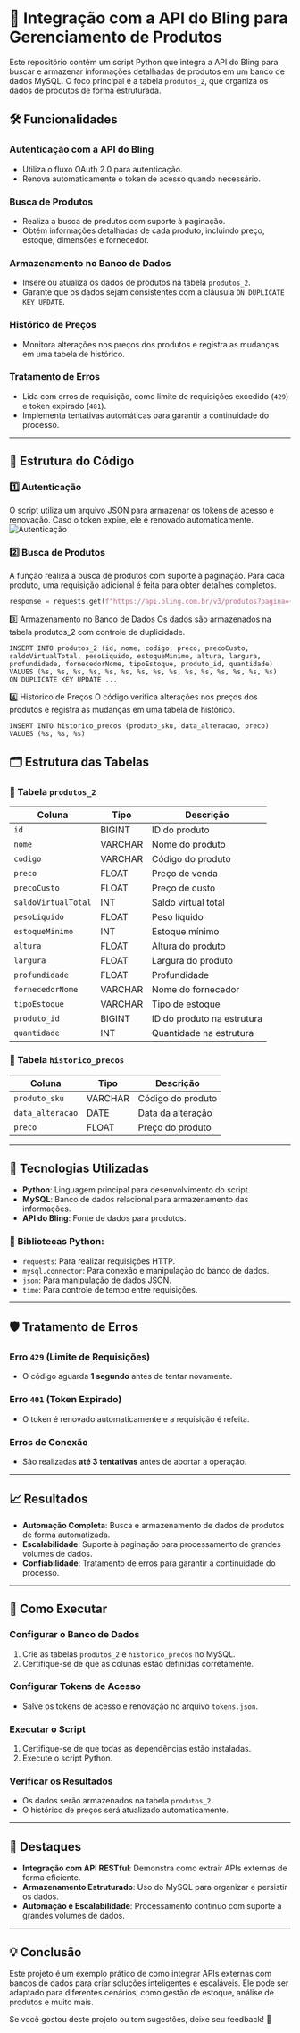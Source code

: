 # 🛒 Integração com a API do Bling para Gerenciamento de Produtos

Este repositório contém um script Python que integra a API do Bling para buscar e armazenar informações detalhadas de produtos em um banco de dados MySQL. O foco principal é a tabela `produtos_2`, que organiza os dados de produtos de forma estruturada.

## 🛠️ Funcionalidades

### Autenticação com a API do Bling
- Utiliza o fluxo OAuth 2.0 para autenticação.
- Renova automaticamente o token de acesso quando necessário.

### Busca de Produtos
- Realiza a busca de produtos com suporte à paginação.
- Obtém informações detalhadas de cada produto, incluindo preço, estoque, dimensões e fornecedor.

### Armazenamento no Banco de Dados
- Insere ou atualiza os dados de produtos na tabela `produtos_2`.
- Garante que os dados sejam consistentes com a cláusula `ON DUPLICATE KEY UPDATE`.

### Histórico de Preços
- Monitora alterações nos preços dos produtos e registra as mudanças em uma tabela de histórico.

### Tratamento de Erros
- Lida com erros de requisição, como limite de requisições excedido (`429`) e token expirado (`401`).
- Implementa tentativas automáticas para garantir a continuidade do processo.

---

## 🧩 Estrutura do Código

### 1️⃣ Autenticação
O script utiliza um arquivo JSON para armazenar os tokens de acesso e renovação. Caso o token expire, ele é renovado automaticamente.  
![Autenticação](https://github.com/user-attachments/assets/1795ff72-38c5-48f5-b9fe-35028c547328)

### 2️⃣ Busca de Produtos
A função realiza a busca de produtos com suporte à paginação. Para cada produto, uma requisição adicional é feita para obter detalhes completos.

```python
response = requests.get(f"https://api.bling.com.br/v3/produtos?pagina={pular_pagina}&limite=100", headers=headers)
```

3️⃣ Armazenamento no Banco de Dados
Os dados são armazenados na tabela produtos_2 com controle de duplicidade.
```
INSERT INTO produtos_2 (id, nome, codigo, preco, precoCusto, saldoVirtualTotal, pesoLiquido, estoqueMinimo, altura, largura, profundidade, fornecedorNome, tipoEstoque, produto_id, quantidade)
VALUES (%s, %s, %s, %s, %s, %s, %s, %s, %s, %s, %s, %s, %s, %s, %s)
ON DUPLICATE KEY UPDATE ...
```
4️⃣ Histórico de Preços
O código verifica alterações nos preços dos produtos e registra as mudanças em uma tabela de histórico.
```
INSERT INTO historico_precos (produto_sku, data_alteracao, preco)
VALUES (%s, %s, %s)
```

## 🗂️ Estrutura das Tabelas

### 📌 Tabela `produtos_2`
| Coluna             | Tipo      | Descrição                     |
|-------------------|---------|-----------------------------|
| `id`             | BIGINT   | ID do produto               |
| `nome`           | VARCHAR  | Nome do produto             |
| `codigo`         | VARCHAR  | Código do produto           |
| `preco`          | FLOAT    | Preço de venda              |
| `precoCusto`     | FLOAT    | Preço de custo              |
| `saldoVirtualTotal` | INT  | Saldo virtual total         |
| `pesoLiquido`    | FLOAT    | Peso líquido                |
| `estoqueMinimo`  | INT      | Estoque mínimo              |
| `altura`         | FLOAT    | Altura do produto           |
| `largura`        | FLOAT    | Largura do produto          |
| `profundidade`   | FLOAT    | Profundidade                |
| `fornecedorNome` | VARCHAR  | Nome do fornecedor          |
| `tipoEstoque`    | VARCHAR  | Tipo de estoque             |
| `produto_id`     | BIGINT   | ID do produto na estrutura  |
| `quantidade`     | INT      | Quantidade na estrutura     |

### 📌 Tabela `historico_precos`
| Coluna          | Tipo    | Descrição                    |
|---------------|--------|----------------------------|
| `produto_sku`  | VARCHAR | Código do produto          |
| `data_alteracao` | DATE  | Data da alteração          |
| `preco`        | FLOAT   | Preço do produto           |

---

## 🔧 Tecnologias Utilizadas

- **Python**: Linguagem principal para desenvolvimento do script.
- **MySQL**: Banco de dados relacional para armazenamento das informações.
- **API do Bling**: Fonte de dados para produtos.

### 📌 Bibliotecas Python:
- `requests`: Para realizar requisições HTTP.
- `mysql.connector`: Para conexão e manipulação do banco de dados.
- `json`: Para manipulação de dados JSON.
- `time`: Para controle de tempo entre requisições.

---

## 🛡️ Tratamento de Erros

### Erro `429` (Limite de Requisições)
- O código aguarda **1 segundo** antes de tentar novamente.

### Erro `401` (Token Expirado)
- O token é renovado automaticamente e a requisição é refeita.

### Erros de Conexão
- São realizadas **até 3 tentativas** antes de abortar a operação.

---

## 📈 Resultados
- **Automação Completa**: Busca e armazenamento de dados de produtos de forma automatizada.
- **Escalabilidade**: Suporte à paginação para processamento de grandes volumes de dados.
- **Confiabilidade**: Tratamento de erros para garantir a continuidade do processo.

---

## 📌 Como Executar

### Configurar o Banco de Dados
1. Crie as tabelas `produtos_2` e `historico_precos` no MySQL.
2. Certifique-se de que as colunas estão definidas corretamente.

### Configurar Tokens de Acesso
- Salve os tokens de acesso e renovação no arquivo `tokens.json`.

### Executar o Script
1. Certifique-se de que todas as dependências estão instaladas.
2. Execute o script Python.

### Verificar os Resultados
- Os dados serão armazenados na tabela `produtos_2`.
- O histórico de preços será atualizado automaticamente.

---

## 🌟 Destaques
- **Integração com API RESTful**: Demonstra como extrair APIs externas de forma eficiente.
- **Armazenamento Estruturado**: Uso do MySQL para organizar e persistir os dados.
- **Automação e Escalabilidade**: Processamento contínuo com suporte a grandes volumes de dados.

---

## 💡 Conclusão
Este projeto é um exemplo prático de como integrar APIs externas com bancos de dados para criar soluções inteligentes e escaláveis. Ele pode ser adaptado para diferentes cenários, como gestão de estoque, análise de produtos e muito mais.

Se você gostou deste projeto ou tem sugestões, deixe seu feedback! 🚀

